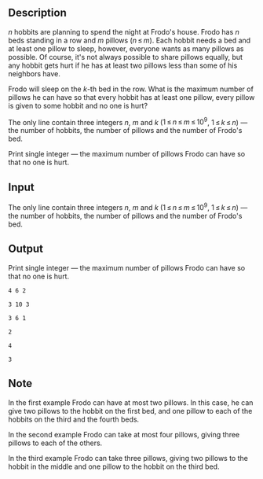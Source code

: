 ## Description

<div><p><span class="tex-span"><i>n</i></span> hobbits are planning to spend the night at Frodo's house. Frodo has <span class="tex-span"><i>n</i></span> beds standing in a row and <span class="tex-span"><i>m</i></span> pillows (<span class="tex-span"><i>n</i> ≤ <i>m</i></span>). Each hobbit needs a bed and at least one pillow to sleep, however, everyone wants as many pillows as possible. Of course, it's not always possible to share pillows equally, but any hobbit gets hurt if he has at least two pillows less than some of his neighbors have. </p><p>Frodo will sleep on the <span class="tex-span"><i>k</i></span>-th bed in the row. What is the maximum number of pillows he can have so that every hobbit has at least one pillow, every pillow is given to some hobbit and no one is hurt?</p></div><div class="input-specification"><p>The only line contain three integers <span class="tex-span"><i>n</i></span>, <span class="tex-span"><i>m</i></span> and <span class="tex-span"><i>k</i></span> (<span class="tex-span">1 ≤ <i>n</i> ≤ <i>m</i> ≤ 10<sup class="upper-index">9</sup></span>, <span class="tex-span">1 ≤ <i>k</i> ≤ <i>n</i></span>)&nbsp;— the number of hobbits, the number of pillows and the number of Frodo's bed.</p></div><div class="output-specification"><p>Print single integer&nbsp;— the maximum number of pillows Frodo can have so that no one is hurt.</p></div>

## Input

<p>The only line contain three integers <span class="tex-span"><i>n</i></span>, <span class="tex-span"><i>m</i></span> and <span class="tex-span"><i>k</i></span> (<span class="tex-span">1 ≤ <i>n</i> ≤ <i>m</i> ≤ 10<sup class="upper-index">9</sup></span>, <span class="tex-span">1 ≤ <i>k</i> ≤ <i>n</i></span>)&nbsp;— the number of hobbits, the number of pillows and the number of Frodo's bed.</p>

## Output

<p>Print single integer&nbsp;— the maximum number of pillows Frodo can have so that no one is hurt.</p>





```input1
4 6 2

```




```input2
3 10 3

```




```input3
3 6 1

```




```output1
2

```




```output2
4

```




```output3
3

```



## Note

<p>In the first example Frodo can have at most two pillows. In this case, he can give two pillows to the hobbit on the first bed, and one pillow to each of the hobbits on the third and the fourth beds.</p><p>In the second example Frodo can take at most four pillows, giving three pillows to each of the others.</p><p>In the third example Frodo can take three pillows, giving two pillows to the hobbit in the middle and one pillow to the hobbit on the third bed.</p>
